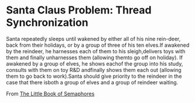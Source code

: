 # Santa Claus Problem: Thread Synchronization

Santa repeatedly sleeps until wakened by either all of his nine rein-deer, back from their holidays, or by a group of three of his ten elves.If awakened by the reindeer, he harnesses each of them to his sleigh,delivers toys with them and finally unharnesses them (allowing themto go off on holiday). If awakened by a group of elves, he shows eachof the group into his study, consults with them on toy R&D andfinally shows them each out (allowing them to go back to work).Santa should give priority to the reindeer in the case that there isboth a group of elves and a group of reindeer waiting. 

From [The Little Book of Semaphores](https://www.cse.iitb.ac.in/~mythili/os/references/LittleBookOfSemaphores.pdf)
